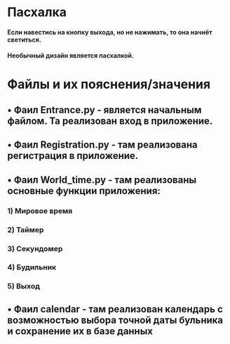 # Пасхалка
#### Если навестись на кнопку выхода, но не нажимать, то она начнёт светиться.
#### Необычный дизайн является пасхалкой.
# Файлы и их пояснения/значения
## • Фаил Entrance.py - является начальным файлом. Та реализован вход в приложение.

## • Фаил Registration.py - там реализована регистрация в приложение.

## • Фаил World_time.py - там реализованы основные функции приложения: 
### 1) Мировое время
### 2) Таймер
### 3) Секундомер
### 4) Будильник
### 5) Выход

## • Фаил calendar - там реализован календарь с возможностью выбора точной даты бульника и сохранение их в базе данных
